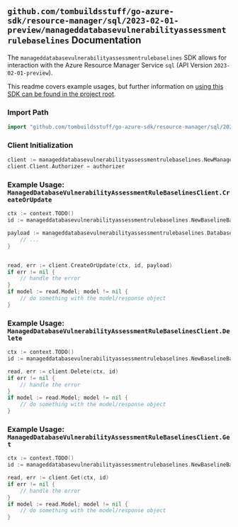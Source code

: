 
## `github.com/tombuildsstuff/go-azure-sdk/resource-manager/sql/2023-02-01-preview/manageddatabasevulnerabilityassessmentrulebaselines` Documentation

The `manageddatabasevulnerabilityassessmentrulebaselines` SDK allows for interaction with the Azure Resource Manager Service `sql` (API Version `2023-02-01-preview`).

This readme covers example usages, but further information on [using this SDK can be found in the project root](https://github.com/tombuildsstuff/go-azure-sdk/tree/main/docs).

### Import Path

```go
import "github.com/tombuildsstuff/go-azure-sdk/resource-manager/sql/2023-02-01-preview/manageddatabasevulnerabilityassessmentrulebaselines"
```


### Client Initialization

```go
client := manageddatabasevulnerabilityassessmentrulebaselines.NewManagedDatabaseVulnerabilityAssessmentRuleBaselinesClientWithBaseURI("https://management.azure.com")
client.Client.Authorizer = authorizer
```


### Example Usage: `ManagedDatabaseVulnerabilityAssessmentRuleBaselinesClient.CreateOrUpdate`

```go
ctx := context.TODO()
id := manageddatabasevulnerabilityassessmentrulebaselines.NewBaselineBaselineID("12345678-1234-9876-4563-123456789012", "example-resource-group", "managedInstanceValue", "databaseValue", "ruleIdValue", "default")

payload := manageddatabasevulnerabilityassessmentrulebaselines.DatabaseVulnerabilityAssessmentRuleBaseline{
	// ...
}


read, err := client.CreateOrUpdate(ctx, id, payload)
if err != nil {
	// handle the error
}
if model := read.Model; model != nil {
	// do something with the model/response object
}
```


### Example Usage: `ManagedDatabaseVulnerabilityAssessmentRuleBaselinesClient.Delete`

```go
ctx := context.TODO()
id := manageddatabasevulnerabilityassessmentrulebaselines.NewBaselineBaselineID("12345678-1234-9876-4563-123456789012", "example-resource-group", "managedInstanceValue", "databaseValue", "ruleIdValue", "default")

read, err := client.Delete(ctx, id)
if err != nil {
	// handle the error
}
if model := read.Model; model != nil {
	// do something with the model/response object
}
```


### Example Usage: `ManagedDatabaseVulnerabilityAssessmentRuleBaselinesClient.Get`

```go
ctx := context.TODO()
id := manageddatabasevulnerabilityassessmentrulebaselines.NewBaselineBaselineID("12345678-1234-9876-4563-123456789012", "example-resource-group", "managedInstanceValue", "databaseValue", "ruleIdValue", "default")

read, err := client.Get(ctx, id)
if err != nil {
	// handle the error
}
if model := read.Model; model != nil {
	// do something with the model/response object
}
```
